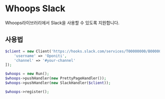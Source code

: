 Whoops Slack
===

Whoops라이브러리에서 Slack을 사용할 수 있도록 지원합니다.

## 사용법

```php
$client = new Client('https://hooks.slack.com/services/T00000000/B00000000/xxxxxxxxxxxxxxxxxxxxxxxx', [
    'username' => 'Oponiti',
    'channel' => '#your-channel'
]);

$whoops = new Run();
$whoops->pushHandler(new PrettyPageHandler());
$whoops->pushHandler(new SlackHandler($client));

$whoops->register();
```
